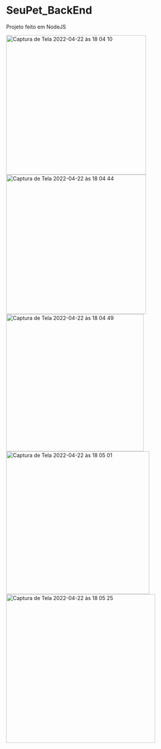 # SeuPet_BackEnd

Projeto feito em NodeJS

<img width="376" alt="Captura de Tela 2022-04-22 às 18 04 10" src="https://user-images.githubusercontent.com/70456966/164954643-08f6d2b6-98de-426d-b848-1f71e835321b.png">
<img width="376" alt="Captura de Tela 2022-04-22 às 18 04 44" src="https://user-images.githubusercontent.com/70456966/164954647-8a23db8e-3f1c-4bcf-94fa-510faa63ff18.png">
<img width="370" alt="Captura de Tela 2022-04-22 às 18 04 49" src="https://user-images.githubusercontent.com/70456966/164954648-3a9b5467-e375-43b2-98ad-cc816ce1f64d.png">
<img width="385" alt="Captura de Tela 2022-04-22 às 18 05 01" src="https://user-images.githubusercontent.com/70456966/164954651-d30d91aa-6898-45d6-b4b6-0120e0195329.png">
<img width="401" alt="Captura de Tela 2022-04-22 às 18 05 25" src="https://user-images.githubusercontent.com/70456966/164954653-9685e67f-125b-4bfd-ba6b-7b15e8b1701b.png">
